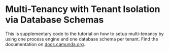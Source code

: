 # Multi-Tenancy with Tenant Isolation via Database Schemas

This is supplementary code to the tutorial on how to setup multi-tenancy by using one process engine and one database schema per tenant. Find the documentation on [docs.camunda.org](http://docs.camunda.org/7.2/real-life/how-to/#process-engine-multi-tenancy).
